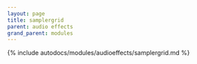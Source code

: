 ```yaml
---
layout: page
title: samplergrid
parent: audio effects
grand_parent: modules
---
```


{% include autodocs/modules/audioeffects/samplergrid.md %}
